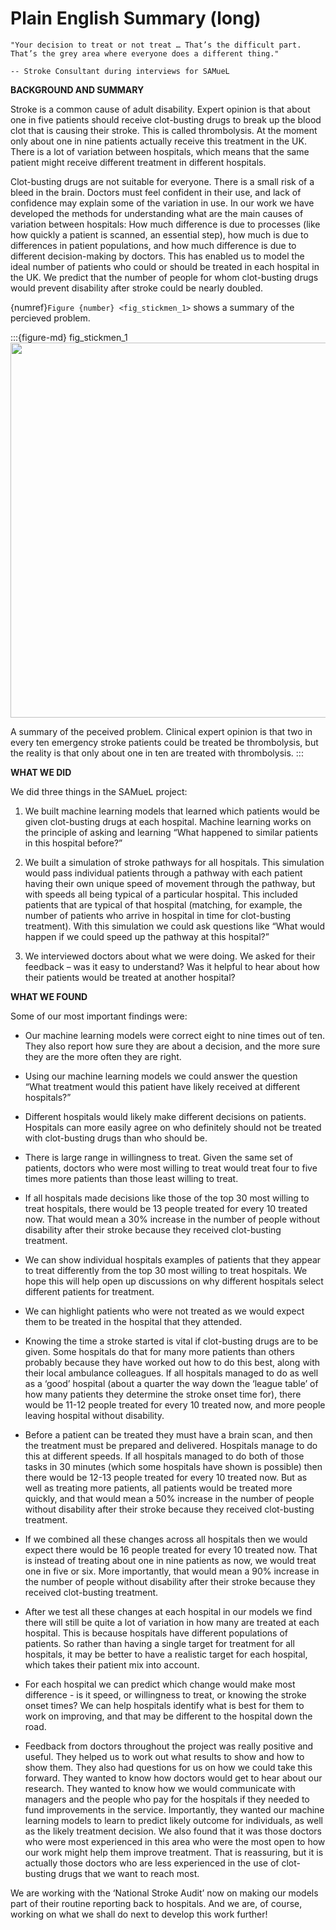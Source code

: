 # Plain English Summary (long)

```{epigraph}
"Your decision to treat or not treat … That’s the difficult part. That’s the grey area where everyone does a different thing."

-- Stroke Consultant during interviews for SAMueL
```

**BACKGROUND AND SUMMARY**

Stroke is a common cause of adult disability. Expert opinion is that about one in five patients should receive clot-busting drugs to break up the blood clot that is causing their stroke. This is called thrombolysis. At the moment only about one in nine patients actually receive this treatment in the UK. There is a lot of variation between hospitals, which means that the same patient might receive different treatment in different hospitals.

Clot-busting drugs are not suitable for everyone. There is a small risk of a bleed in the brain. Doctors must feel confident in their use, and lack of confidence may explain some of the variation in use. In our work we have developed the methods for understanding what are the main causes of variation between hospitals: How much difference is due to processes (like how quickly a patient is scanned, an essential step), how much is due to differences in patient populations, and how much difference is due to different decision-making by doctors. This has enabled us to model the ideal number of patients who could or should be treated in each hospital in the UK. We predict that the number of people for whom clot-busting drugs would prevent disability after stroke could be nearly doubled.

{numref}`Figure {number} <fig_stickmen_1>` shows a summary of the percieved problem.

:::{figure-md} fig_stickmen_1
<img src="./../images/stick_men.png" width="600px">

A summary of the peceived problem. Clinical expert opinion is that two in every ten emergency stroke patients could be treated be thrombolysis, but the reality is that only about one in ten are treated with thrombolysis. 
:::


**WHAT WE DID**

We did three things in the SAMueL project:

1. We built machine learning models that learned which patients would be given clot-busting drugs at each hospital. Machine learning works on the principle of asking and learning “What happened to similar patients in this hospital before?”

2. We built a simulation of stroke pathways for all hospitals. This simulation would pass individual patients through a pathway with each patient having their own unique speed of movement through the pathway, but with speeds all being typical of a particular hospital. This included patients that are typical of that hospital (matching, for example, the number of patients who arrive in hospital in time for clot-busting treatment). With this simulation we could ask questions like “What would happen if we could speed up the pathway at this hospital?”

3. We interviewed doctors about what we were doing. We asked for their feedback – was it easy to understand? Was it helpful to hear about how their patients would be treated at another hospital?


**WHAT WE FOUND**

Some of our most important findings were:

* Our machine learning models were correct eight to nine times out of ten. They also report how sure they are about a decision, and the more sure they are the more often they are right.

* Using our machine learning models we could answer the question “What treatment would this patient have likely received at different hospitals?”

* Different hospitals would likely make different decisions on patients. Hospitals can more easily agree on who definitely should not be treated with clot-busting drugs than who should be.

* There is large range in willingness to treat. Given the same set of patients, doctors who were most willing to treat would treat four to five times more patients than those least willing to treat.

* If all hospitals made decisions like those of the top 30 most willing to treat hospitals, there would be 13 people treated for every 10 treated now. That would mean a 30% increase in the number of people without disability after their stroke because they received clot-busting treatment.

* We can show individual hospitals examples of patients that they appear to treat differently from the top 30 most willing to treat hospitals. We hope this will help open up discussions on why different hospitals select different patients for treatment.

* We can highlight patients who were not treated as we would expect them to be treated in the hospital that they attended. 

* Knowing the time a stroke started is vital if clot-busting drugs are to be given. Some hospitals do that for many more patients than others probably because they have worked out how to do this best, along with their local ambulance colleagues. If all hospitals managed to do as well as a ‘good’ hospital (about a quarter the way down the ‘league table’ of how many patients they determine the stroke onset time for), there would be 11-12 people treated for every 10 treated now, and more people leaving hospital without disability.

* Before a patient can be treated they must have a brain scan, and then the treatment must be prepared and delivered. Hospitals manage to do this at different speeds. If all hospitals managed to do both of those tasks in 30 minutes (which some hospitals have shown is possible) then there would be 12-13 people treated for every 10 treated now. But as well as treating more patients, all patients would be treated more quickly, and that would mean a 50% increase in the number of people without disability after their stroke because they received clot-busting treatment.

* If we combined all these changes across all hospitals then we would expect there would be 16 people treated for every 10 treated now. That is instead of treating about one in nine patients as now, we would treat one in five or six. More importantly, that would mean a 90% increase in the number of people without disability after their stroke because they received clot-busting treatment.

* After we test all these changes at each hospital in our models we find there will still be quite a lot of variation in how many are treated at each hospital. This is because hospitals have different populations of patients. So rather than having a single target for treatment for all hospitals, it may be better to have a realistic target for each hospital, which takes their patient mix into account.

* For each hospital we can predict which change would make most difference - is it speed, or willingness to treat, or knowing the stroke onset times? We can help hospitals identify what is best for them to work on improving, and that may be different to the hospital down the road.

* Feedback from doctors throughout the project was really positive and useful. They helped us to work out what results to show and how to show them. They also had questions for us on how we could take this forward. They wanted to know how doctors would get to hear about our research. They wanted to know how we would communicate with managers and the people who pay for the hospitals if they needed to fund improvements in the service. Importantly, they wanted our machine learning models to learn to predict likely outcome for individuals, as well as the likely treatment decision. We also found that it was those doctors who were most experienced in this area who were the most open to how our work might help them improve treatment. That is reassuring, but it is actually those doctors who are less experienced in the use of clot-busting drugs that we want to reach most.

We are working with the ‘National Stroke Audit’ now on making our models part of their routine reporting back to hospitals. And we are, of course, working on what we shall do next to develop this work further!
